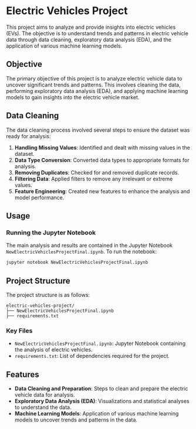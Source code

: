 # Electric Vehicles Project

This project aims to analyze and provide insights into electric vehicles (EVs). The objective is to understand trends and patterns in electric vehicle data through data cleaning, exploratory data analysis (EDA), and the application of various machine learning models.

## Objective

The primary objective of this project is to analyze electric vehicle data to uncover significant trends and patterns. This involves cleaning the data, performing exploratory data analysis (EDA), and applying machine learning models to gain insights into the electric vehicle market.

## Data Cleaning

The data cleaning process involved several steps to ensure the dataset was ready for analysis:

1. **Handling Missing Values**: Identified and dealt with missing values in the dataset.
2. **Data Type Conversion**: Converted data types to appropriate formats for analysis.
3. **Removing Duplicates**: Checked for and removed duplicate records.
4. **Filtering Data**: Applied filters to remove any irrelevant or extreme values.
5. **Feature Engineering**: Created new features to enhance the analysis and model performance.

## Usage

### Running the Jupyter Notebook

The main analysis and results are contained in the Jupyter Notebook `NewElectricVehiclesProjectFinal.ipynb`. To run the notebook:

```bash
jupyter notebook NewElectricVehiclesProjectFinal.ipynb
```

## Project Structure

The project structure is as follows:

```
electric-vehicles-project/
├── NewElectricVehiclesProjectFinal.ipynb
├── requirements.txt
```

### Key Files

- `NewElectricVehiclesProjectFinal.ipynb`: Jupyter Notebook containing the analysis of electric vehicles.
- `requirements.txt`: List of dependencies required for the project.

## Features

- **Data Cleaning and Preparation**: Steps to clean and prepare the electric vehicle data for analysis.
- **Exploratory Data Analysis (EDA)**: Visualizations and statistical analyses to understand the data.
- **Machine Learning Models**: Application of various machine learning models to uncover trends and patterns in the data.

